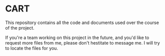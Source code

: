 # CART
This repository contains all the code and documents used over the course of the project.

If you're a team working on this project in the future, and you'd like to request more files from me, please don't hestitate to message me. I will try to locate the files for you.
